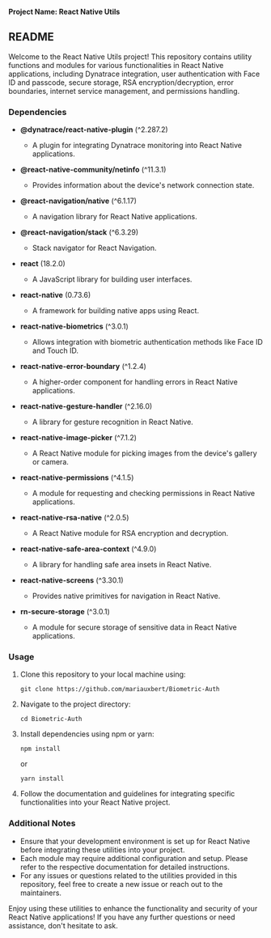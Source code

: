 **Project Name: React Native Utils**

## README

Welcome to the React Native Utils project! This repository contains utility functions and modules for various functionalities in React Native applications, including Dynatrace integration, user authentication with Face ID and passcode, secure storage, RSA encryption/decryption, error boundaries, internet service management, and permissions handling.

### Dependencies

- **@dynatrace/react-native-plugin** (^2.287.2)
  - A plugin for integrating Dynatrace monitoring into React Native applications.
  
- **@react-native-community/netinfo** (^11.3.1)
  - Provides information about the device's network connection state.
  
- **@react-navigation/native** (^6.1.17)
  - A navigation library for React Native applications.
  
- **@react-navigation/stack** (^6.3.29)
  - Stack navigator for React Navigation.
  
- **react** (18.2.0)
  - A JavaScript library for building user interfaces.
  
- **react-native** (0.73.6)
  - A framework for building native apps using React.
  
- **react-native-biometrics** (^3.0.1)
  - Allows integration with biometric authentication methods like Face ID and Touch ID.
  
- **react-native-error-boundary** (^1.2.4)
  - A higher-order component for handling errors in React Native applications.
  
- **react-native-gesture-handler** (^2.16.0)
  - A library for gesture recognition in React Native.
  
- **react-native-image-picker** (^7.1.2)
  - A React Native module for picking images from the device's gallery or camera.
  
- **react-native-permissions** (^4.1.5)
  - A module for requesting and checking permissions in React Native applications.
  
- **react-native-rsa-native** (^2.0.5)
  - A React Native module for RSA encryption and decryption.
  
- **react-native-safe-area-context** (^4.9.0)
  - A library for handling safe area insets in React Native.
  
- **react-native-screens** (^3.30.1)
  - Provides native primitives for navigation in React Native.
  
- **rn-secure-storage** (^3.0.1)
  - A module for secure storage of sensitive data in React Native applications.

### Usage

1. Clone this repository to your local machine using:
   ```
   git clone https://github.com/mariauxbert/Biometric-Auth
   ```

2. Navigate to the project directory:
   ```
   cd Biometric-Auth
   ```

3. Install dependencies using npm or yarn:
   ```
   npm install
   ```
   or
   ```
   yarn install
   ```

4. Follow the documentation and guidelines for integrating specific functionalities into your React Native project.

### Additional Notes

- Ensure that your development environment is set up for React Native before integrating these utilities into your project.
- Each module may require additional configuration and setup. Please refer to the respective documentation for detailed instructions.
- For any issues or questions related to the utilities provided in this repository, feel free to create a new issue or reach out to the maintainers.

Enjoy using these utilities to enhance the functionality and security of your React Native applications! If you have any further questions or need assistance, don't hesitate to ask.